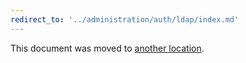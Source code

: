 ```yaml
---
redirect_to: '../administration/auth/ldap/index.md'
---
```


This document was moved to [another location](../administration/auth/ldap/index.md).

<!-- This redirect file can be deleted February 1, 2021, or later. -->
<!-- Before deletion, see: https://docs.gitlab.com/ee/development/documentation/#move-or-rename-a-page -->

